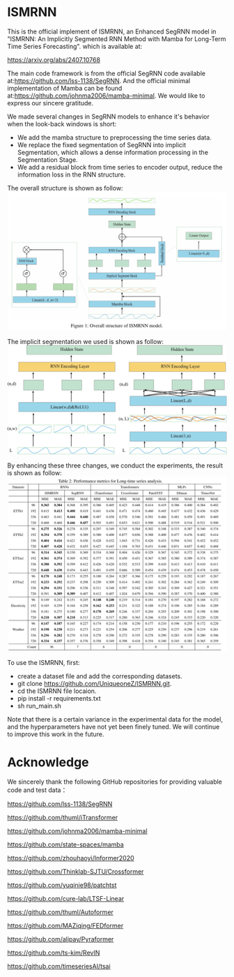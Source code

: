 # ISMRNN

This is the official implement of ISMRNN, an Enhanced SegRNN model in "ISMRNN: An Implicitly Segmented RNN Method with Mamba for Long-Term Time Series Forecasting". which is available at:

https://arxiv.org/abs/2407.10768

The main code framework is from the official SegRNN code available at:https://github.com/lss-1138/SegRNN. And the official minimal implementation of Mamba can be found at:https://github.com/johnma2006/mamba-minimal. We would like to express our sincere gratitude.

We made several changes in SegRNN models to enhance it's behavior when the look-back windows is short:

- We add the mamba structure to preprocessing the time series data.
- We replace the fixed segmentation of SegRNN into implicit Segmentation, which allows a dense information processing in the Segmentation Stage.
- We add a residual block from time series to encoder output, reduce the information loss in the RNN structure.

The overall structure is shown as follow:
![](image/overall_structure.jpg)

The implicit segmentation we used is shown as follow:
![](image/Implicit_Segmentation.png)

By enhancing these three changes, we conduct the experiments, the result is shown as follow:
![](image/result.jpg)

To use the ISMRNN, first:
- create a dataset file and add the corresponding datasets.
- git clone https://github.com/UniqueoneZ/ISMRNN.git.
- cd the ISMRNN file locaion.
- pip install -r requirements.txt
- sh run_main.sh

Note that there is a certain variance in the experimental data for the model, and the hyperparameters have not yet been finely tuned. We will continue to improve this work in the future.

# Acknowledge
We sincerely thank the following GitHub repositories for providing valuable code and test data：

https://github.com/lss-1138/SegRNN

https://github.com/thuml/iTransformer

https://github.com/johnma2006/mamba-minimal

https://github.com/state-spaces/mamba

https://github.com/zhouhaoyi/Informer2020

https://github.com/Thinklab-SJTU/Crossformer

https://github.com/yuqinie98/patchtst

https://github.com/cure-lab/LTSF-Linear

https://github.com/thuml/Autoformer

https://github.com/MAZiqing/FEDformer

https://github.com/alipay/Pyraformer

https://github.com/ts-kim/RevIN

https://github.com/timeseriesAI/tsai
